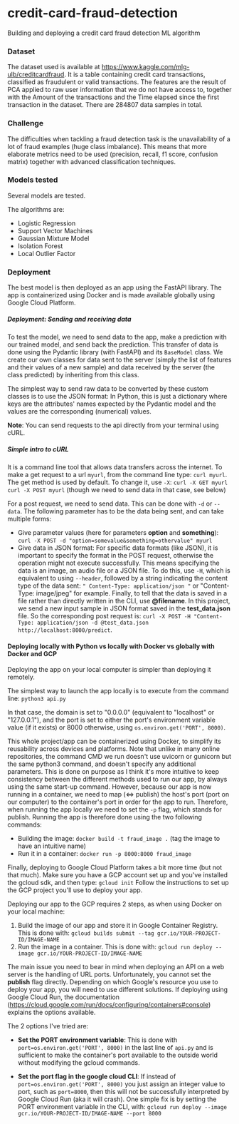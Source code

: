 # credit-card-fraud-detection
Building and deploying a credit card fraud detection ML algorithm


### Dataset
The dataset used is available at https://www.kaggle.com/mlg-ulb/creditcardfraud. It is a table containing credit card transactions, classified as fraudulent or valid transactions. The features are the result of PCA applied to raw user information that we do not have access to, together with the Amount of the transactions and the Time elapsed since the first transaction in the dataset. There are 284807 data samples in total.

### Challenge
The difficulties when tackling a fraud detection task is the unavailability of a lot of fraud examples (huge class imbalance). This means that more elaborate metrics need to be used (precision, recall, f1 score, confusion matrix) together with advanced classification techniques.

### Models tested
Several models are tested.

The algorithms are:
- Logistic Regression
- Support Vector Machines
- Gaussian Mixture Model
- Isolation Forest
- Local Outlier Factor

### Deployment
The best model is then deployed as an app using the FastAPI library. The app is containerized using Docker and is made available globally using Google Cloud Platform.

##### Deployment: Sending and receiving data

To test the model, we need to send data to the app, make a prediction with our trained model, and send back the prediction. This transfer of data is done using the Pydantic library (with FastAPI) and its `BaseModel` class. We create our own classes for data sent to the server (simply the list of features and their values of a new sample) and data received by the server (the class predicted) by inheriting from this class.

The simplest way to send raw data to be converted by these custom classes is to use the JSON format: In Python, this is just a dictionary where keys are the attributes' names expected by the Pydantic model and the values are the corresponding (numerical) values.

**Note**: You can send requests to the api directly from your terminal using cURL. 
##### Simple intro to cURL 
It is a command line tool that allows data transfers across the internet. To make a get request to a url `myurl`, from the command line type: `curl myurl`.
The get method is used by default. 
To change it, use `-X`:
`curl -X GET myurl`
`curl -X POST myurl` (though we need to send data in that case, see below)

For a post request, we need to send data. This can be done with `-d` or `--data`. The following parameter has to be the data being sent, and can take multiple forms:
- Give parameter values (here for parameters **option** and **something**): `curl -X POST -d "option=somevalue&something=othervalue" myurl`
- Give data in JSON format: For specific data formats (like JSON), it is important to specify the format in the POST request, otherwise the operation might not execute successfully. This means specifying the data is an image, an audio file or a JSON file. To do this, use `-H`, which is equivalent to using `--header`, followed by a string indicating the content type of the data sent: `" Content-Type: application/json "` or "Content-Type: image/jpeg" for example. Finally, to tell that the data is saved in a file rather than directly written in the CLI, use **@filename**.
 In this project, we send a new input sample in JSON format saved in the **test_data.json** file. So the corresponding post request is: 
 `curl -X POST -H "Content-Type: application/json -d @test_data.json http://localhost:8000/predict`.

 #### Deploying locally with Python vs locally with Docker vs globally with Docker and GCP


 Deploying the app on your local computer is simpler than deploying it remotely.

 The simplest way to launch the app locally is to execute from the command line:
 `python3 api.py`

 In that case, the domain is set to "0.0.0.0" (equivalent to "localhost" or "127.0.0.1"), and the port is set to either the port's environment variable value (if it exists) or 8000 otherwise, using `os.environ.get('PORT', 8000)`.

 This whole project/app can be containerized using Docker, to simplify its reusability across devices and platforms. Note that unlike in many online repositories, the command CMD we run doesn't use uvicorn or gunicorn but the same python3 command, and doesn't specify any additional parameters. This is done on purpose as I think it's more intuitive to keep consistency between the different methods used to run our app, by always using the same start-up command. 
 However, because our app is now running in a container, we need to map (<=> publish) the host's port (port on our computer) to the container's port in order for the app to run. Therefore, when running the app locally we need to set the `-p` flag, which stands for publish. Running the app is therefore done using the two following commands:
 - Building the image: `docker build -t fraud_image .` (tag the image to have an intuitive name)
 - Run it in a container: `docker run -p 8000:8000 fraud_image`

 Finally, deploying to Google Cloud Platform takes a bit more time (but not that much). 
Make sure you have a GCP account set up and you've installed the gcloud sdk, and then type:
`gcloud init`
Follow the instructions to set up the GCP project you'll use to deploy your app.

Deploying our app to the GCP requires 2 steps, as when using Docker on your local machine: 
 1) Build the image of our app and store it in Google Container Registry. This is done with:
 `gcloud builds submit --tag gcr.io/YOUR-PROJECT-ID/IMAGE-NAME`
 2) Run the image in a container. This is done with:
  `gcloud run deploy --image gcr.io/YOUR-PROJECT-ID/IMAGE-NAME`

 The main issue you need to bear in mind when deploying an API on a web server is the handling of URL ports. Unfortunately, you cannot set the **publish** flag directly. Depending on which Google's resource you use to deploy your app, you will need to use different solutions. If deploying using Google Cloud Run, the documentation (https://cloud.google.com/run/docs/configuring/containers#console) explains the options available.

 The 2 options I've tried are:

 - **Set the PORT environment variable**: This is done with `port=os.environ.get('PORT', 8000)` in the last line of `api.py` and is sufficient to make the container's port available to the outside world without modifying the gcloud commands.

 - **Set the port flag in the google cloud CLI**: If instead of `port=os.environ.get('PORT', 8000)` you just assign an integer value to port, such as `port=8000`, then this will not be successfully interpreted by Google Cloud Run (aka it will crash). One simple fix is by setting the PORT environment variable in the CLI, with:
   `gcloud run deploy --image gcr.io/YOUR-PROJECT-ID/IMAGE-NAME --port 8000`









